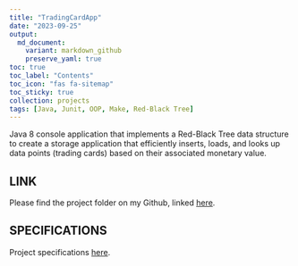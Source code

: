 ```yaml
---
title: "TradingCardApp"
date: "2023-09-25"
output:
  md_document:
    variant: markdown_github
    preserve_yaml: true
toc: true
toc_label: "Contents"
toc_icon: "fas fa-sitemap"
toc_sticky: true
collection: projects
tags: [Java, Junit, OOP, Make, Red-Black Tree]
---
```


Java 8 console application that implements a Red-Black Tree data structure to create a storage application that efficiently inserts, loads, and looks up data points (trading cards) based on their associated monetary value.

## LINK

Please find the project folder on my Github, linked [here](https://github.com/cjabplanalp/TradingCardApp).

## SPECIFICATIONS

Project specifications [here](https://github.com/cjabplanalp/TradingCardApp/blob/main/README.md).
